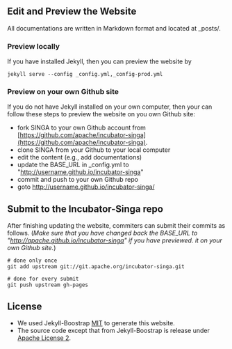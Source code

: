 ## Edit and Preview the Website

All documentations are written in Markdown format and located at _posts/.

### Preview locally

If you have installed Jekyll, then you can preview the website by

    jekyll serve --config _config.yml,_config-prod.yml

### Preview on your own Github site

If you do not have Jekyll installed on your own computer, then your can follow
these steps to preview the website on you own Github site:

 * fork SINGA to your own Github account from [https://github.com/apache/incubator-singa](https://github.com/apache/incubator-singa).
 * clone SINGA from your Github to your local computer
 * edit the content (e.g., add documentations)
 * update the BASE_URL in _config.yml to "http://username.github.io/incubator-singa"
 * commit and push to your own Github repo
 * goto http://username.github.io/incubator-singa/

## Submit to the Incubator-Singa repo

After finishing updating the website, commiters can submit their commits as
follows.
(*Make sure that you have changed back the BASE_URL to
"http://apache.github.io/incubator-singa" if you have previewed.
it on your own Github site.*)

    # done only once
    git add upstream git://git.apache.org/incubator-singa.git

    # done for every submit
    git push upstream gh-pages

## License

* We used Jekyll-Boostrap [MIT](http://opensource.org/licenses/MIT) to generate this website.
* The source code except that from Jekyll-Boostrap is release under
[Apache License 2](http://www.apache.org/licenses/LICENSE-2.0.html).
